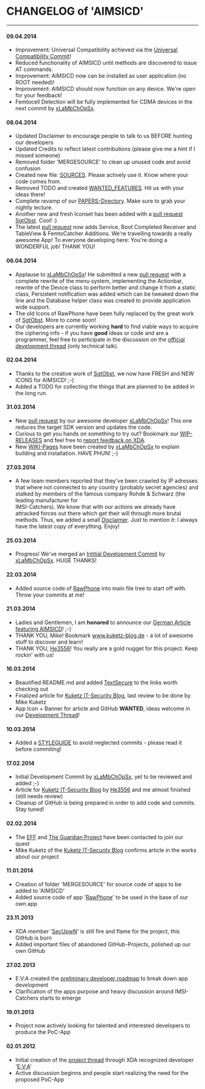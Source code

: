 # CHANGELOG of 'AIMSICD'
----------------------

#### 09.04.2014

* Improvement: Universal Compatibility achieved via the [Universal Compatibility Commit](https://github.com/SecUpwN/Android-IMSI-Catcher-Detector/pull/24)!
* Reduced functionality  of AIMSICD until methods are discovered to issue AT commands.
* Improvement: AIMSICD now can be installed as user application (no ROOT needed)!
* Improvement: AIMSICD should now function on any device. We're open for your feedback!
* Femtocell Detection will be fully implemented for CDMA devices in the next commit by [xLaMbChOpSx](https://github.com/xLaMbChOpSx).

#### 08.04.2014

* Updated Disclaimer to encourage people to talk to us BEFORE hunting our developers
* Updated Credits to reflect latest contributions (please give me a hint if I missed someone)
* Removed folder 'MERGESOURCE' to clean up unused code and avoid confusion
* Created new file: [SOURCES](https://github.com/SecUpwN/Android-IMSI-Catcher-Detector/SOURCES). Please actively use it. Know where your code comes from.
* Removed TODO and created [WANTED_FEATURES](https://github.com/SecUpwN/Android-IMSI-Catcher-Detector/blob/master/WANTED_FEATURES). Hit us with your ideas there!
* Complete revamp of our [PAPERS-Directory](https://github.com/SecUpwN/Android-IMSI-Catcher-Detector/tree/master/PAPERS). Make sure to grab your nightly lecture.
* Another new and fresh Iconset has been added with a [pull request](https://github.com/SecUpwN/Android-IMSI-Catcher-Detector/pull/20) [SgtObst](https://github.com/SgtObst). Cool! :)
* The latest [pull request](https://github.com/SecUpwN/Android-IMSI-Catcher-Detector/pull/21) now adds Service, Boot Completed Receiver and TableView & FemtoCatcher Additions. We're travelling towards a really awesome App! To everyone developing here: You're doing a WONDERFUL job! THANK YOU!

#### 06.04.2014

* Applause to [xLaMbChOpSx](https://github.com/xLaMbChOpSx)! He submitted a new [pull request](https://github.com/SecUpwN/Android-IMSI-Catcher-Detector/pull/14) with a complete rewrite of the menu system, implementing the Actionbar, rewrite of the Device class to perform better and change it from a static class, Persistent notification was added which can be tweaked down the line and the Database helper class was created to provide application wide support.
* The old Icons of RawPhone have been fully replaced by the great work of [SgtObst](https://github.com/SgtObst). More to come soon!
* Our developers are currently working **hard** to find viable ways to acquire the ciphering info - if you have **good** ideas or code and are a programmer, feel free to perticipate in the discussion on the [official development thread](http://forum.xda-developers.com/showthread.php?t=1422969) (only technical talk).

#### 02.04.2014

* Thanks to the creative work of [SgtObst](https://github.com/SgtObst), we now have FRESH and NEW ICONS for AIMSICD! ;-)
* Added a TODO for collecting the things that are planned to be added in the long run.

#### 31.03.2014

* New [pull request](https://github.com/SecUpwN/Android-IMSI-Catcher-Detector/pull/7) by our awesome developer [xLaMbChOpSx](https://github.com/xLaMbChOpSx)! This one reduces the target SDK version and updates the code.
* Curious to get you hands on something to try out? Bookmark our [WIP-RELEASES](https://github.com/SecUpwN/Android-IMSI-Catcher-Detector/releases/) and feel free to [report feedback on XDA](http://forum.xda-developers.com/showthread.php?t=1422969).
* New [WIKI-Pages](https://github.com/SecUpwN/Android-IMSI-Catcher-Detector/wiki) have been created by [xLaMbChOpSx](https://github.com/xLaMbChOpSx) to explain building and installation. HAVE PHUN! ;-)


#### 27.03.2014

* A few team members reported that they've been crawled by IP adresses that where not connected to any country (probably   secret agencies) and stalked by members of the famous company Rohde & Schwarz (the leading manufacturer for   
  IMSI-Catchers). We know that with our actions we already have attracked forces out there which get their will through 
  more brutal methods. Thus, we added a small [Disclaimer](https://github.com/SecUpwN/Android-IMSI-Catcher-Detector/blob/master/DISCLAIMER). Just to mention it: I always have the latest copy of everything. Enjoy!

#### 25.03.2014

* Progress! We've merged an [Intitial Development Commit](/https://github.com/SecUpwN/Android-IMSI-Catcher-Detector/pull/5) by [xLaMbChOpSx](https://github.com/xLaMbChOpSx). HUGE THANKS!

#### 22.03.2014

* Added source code of [RawPhone](https://play.google.com/store/apps/details?id=com.jofrepalau.rawphone) into main file tree to start off with. Throw your commits at me! 

#### 21.03.2014

* Ladies and Gentlemen, I am **honored** to announce our [German Article featuring AIMSICD](http://www.kuketz-blog.de/imsi-catcher-erkennung-fuer-android-aimsicd)! ;-)
* THANK YOU, Mike! Bookmark www.kuketz-blog.de - a lot of awesome stuff to discover and learn!
* THANK YOU, [He3556](https://github.com/He3556)! You really are a gold nugget for this project. Keep rockin' with us!

#### 16.03.2014

* Beautified README.md and added [TextSecure](https://github.com/WhisperSystems/TextSecure) to the links worth checking out
* Finalized article for [Kuketz IT-Security Blog](http://www.kuketz-blog.de/), last review to be done by Mike Kuketz
* App Icon + Banner for article and GitHub **WANTED**, ideas welcome in our [Development Thread](http://forum.xda-developers.com/showthread.php?t=1422969)!

#### 10.03.2014
* Added a [STYLEGUIDE](https://github.com/SecUpwN/Android-IMSI-Catcher-Detector/blob/master/STYLEGUIDE.md) to avoid neglected commits - please read it before commiting!

#### 17.02.2014
* Initial Development Commit by [xLaMbChOpSx](https://github.com/xLaMbChOpSx), yet to be reviewed and added ;-)
* Article for [Kuketz IT-Security Blog](http://www.kuketz-blog.de/) by [He3556](https://github.com/He3556) and me almost finished (still needs review)
* Cleanup of GitHub is being prepared in order to add code and commits. Stay tuned!

#### 02.02.2014
* The [EFF](https://www.eff.org/) and [The Guardian Project](https://guardianproject.info/) have been contacted to join our quest
* Mike Kuketz of the [Kuketz IT-Security Blog](http://www.kuketz-blog.de/) confirms article in the works about our project

#### 11.01.2014
* Creation of folder 'MERGESOURCE' for source code of apps to be added to 'AIMSICD'
* Added source code of app '[RawPhone](https://play.google.com/store/apps/details?id=com.jofrepalau.rawphone)' to be used in the base of our own app

#### 23.11.2013
* XDA member '[SecUpwN](http://forum.xda-developers.com/member.php?u=4686037)' is still fire and flame for the project, this GitHub is born
* Added important files of abandoned GitHub-Projects, polished up our own GitHub

#### 27.02.2013
* E:V:A created the [preliminary developer roadmap](http://forum.xda-developers.com/showpost.php?p=38386937&postcount=45) to break down app development
* Clarification of the apps purpose and heavy discussion around IMSI-Catchers starts to emerge

#### 19.01.2013
* Project now actively looking for talented and interested developers to produce the PoC-App

#### 02.01.2012
* Initial creation of the [project thread](http://forum.xda-developers.com/showthread.php?t=1422969) through XDA recognized developer '[E:V:A](http://forum.xda-developers.com/member.php?u=4372730)'
* Active discussion beginns and people start realizing the need for the proposed PoC-App
